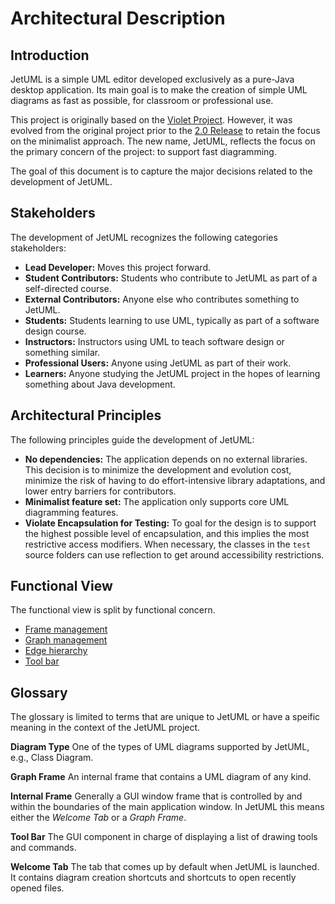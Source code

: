# Architectural Description

## Introduction

JetUML is a simple UML editor developed exclusively as a pure-Java desktop application. Its main goal is to make the creation of simple UML diagrams as fast as possible, for classroom or professional use.

This project is originally based on the [Violet Project](http://www.horstmann.com/violet/). However, it was evolved from the original project prior to the [2.0 Release](http://alexdp.free.fr/violetumleditor/page.php) to retain the focus on the minimalist approach. The new name, JetUML, reflects the focus on the primary concern of the project: to support fast diagramming.

The goal of this document is to capture the major decisions related to the development of JetUML.

## Stakeholders

The development of JetUML recognizes the following categories stakeholders:

* **Lead Developer:** Moves this project forward.
* **Student Contributors:** Students who contribute to JetUML as part of a self-directed course.
* **External Contributors:** Anyone else who contributes something to JetUML.
* **Students:** Students learning to use UML, typically as part of a software design course.
* **Instructors:** Instructors using UML to teach software design or something similar.
* **Professional Users:** Anyone using JetUML as part of their work.
* **Learners:** Anyone studying the JetUML project in the hopes of learning something about Java development.

## Architectural Principles

The following principles guide the development of JetUML:

* **No dependencies:** The application depends on no external libraries. This decision is to minimize the development and evolution cost, minimize the risk of having to do effort-intensive library adaptations, and lower entry barriers for contributors.
* **Minimalist feature set:** The application only supports core UML diagramming features. 
* **Violate Encapsulation for Testing:** To goal for the design is to support the highest possible level of encapsulation, and this implies the most restrictive access modifiers. When necessary, the 
classes in the `test` source folders can use reflection to get around accessibility restrictions.

## Functional View
The functional view is split by functional concern.

 * [Frame management](functional/frameManagement.md)
 * [Graph management](functional/GraphManagement.md)
 * [Edge hierarchy](functional/EdgeHierarchy.md)
 * [Tool bar](functional/toolbar.md)
 
## Glossary
The glossary is limited to terms that are unique to JetUML or have a speific meaning in the context of the JetUML project.

**Diagram Type** One of the types of UML diagrams supported by JetUML, e.g., Class Diagram.

**Graph Frame** An internal frame that contains a UML diagram of any kind.

**Internal Frame** Generally a GUI window frame that is controlled by and within the boundaries of the main application window. In JetUML this means either the *Welcome Tab* or a *Graph Frame*.

**Tool Bar** The GUI component in charge of displaying a list of drawing tools and commands.

**Welcome Tab** The tab that comes up by default when JetUML is launched. It contains diagram creation shortcuts and shortcuts to open recently opened files.

